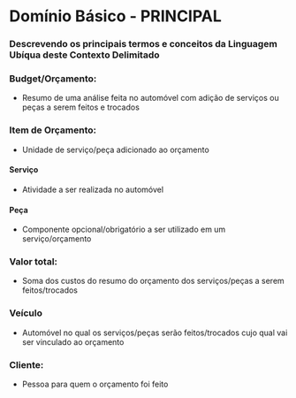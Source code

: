 # Domínio Básico - PRINCIPAL

### Descrevendo os principais termos e conceitos da Linguagem Ubíqua deste Contexto Delimitado

### Budget/Orçamento:

- Resumo de uma análise feita no automóvel com adição de serviços ou peças a serem feitos e trocados

### Item de Orçamento:

- Unidade de serviço/peça adicionado ao orçamento

#### Serviço

- Atividade a ser realizada no automóvel

#### Peça

- Componente opcional/obrigatório a ser utilizado em um serviço/orçamento

### Valor total:

- Soma dos custos do resumo do orçamento dos serviços/peças a serem feitos/trocados

### Veículo

- Automóvel no qual os serviços/peças serão feitos/trocados cujo qual vai ser vinculado ao orçamento

### Cliente:

- Pessoa para quem o orçamento foi feito
